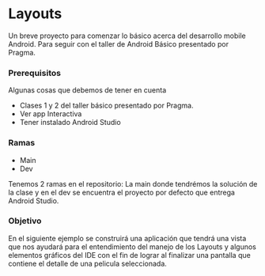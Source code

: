# Layouts

Un breve proyecto para comenzar lo básico acerca del desarrollo mobile Android. Para seguir con el taller de Android Básico presentado por Pragma.

### Prerequisitos

Algunas cosas que debemos de tener en cuenta

* Clases 1 y 2 del taller básico presentado por Pragma.
* Ver app Interactiva
* Tener instalado Android Studio

### Ramas

* Main
* Dev

Tenemos 2 ramas en el repositorio: La main donde tendrémos la solución de la clase y en el dev se encuentra el proyecto por defecto que entrega Android Studio.


### Objetivo

En el siguiente ejemplo se construirá una aplicación que tendrá una vista que nos ayudará para el entendimiento del manejo de los Layouts y algunos elementos gráficos del IDE con el fin de lograr al finalizar una pantalla que contiene el detalle de una pelicula seleccionada.